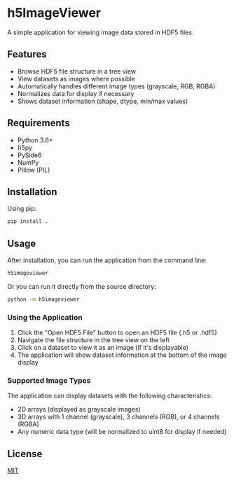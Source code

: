 # h5ImageViewer

A simple application for viewing image data stored in HDF5 files.

## Features

- Browse HDF5 file structure in a tree view
- View datasets as images where possible
- Automatically handles different image types (grayscale, RGB, RGBA)
- Normalizes data for display if necessary
- Shows dataset information (shape, dtype, min/max values)

## Requirements

- Python 3.6+
- h5py
- PySide6
- NumPy
- Pillow (PIL)

## Installation

Using pip:

```bash
pip install .
```

## Usage

After installation, you can run the application from the command line:

```bash
h5imageviewer
```

Or you can run it directly from the source directory:

```bash
python -m h5imageviewer
```

### Using the Application

1. Click the "Open HDF5 File" button to open an HDF5 file (.h5 or .hdf5)
2. Navigate the file structure in the tree view on the left
3. Click on a dataset to view it as an image (if it's displayable)
4. The application will show dataset information at the bottom of the image display

### Supported Image Types

The application can display datasets with the following characteristics:

- 2D arrays (displayed as grayscale images)
- 3D arrays with 1 channel (grayscale), 3 channels (RGB), or 4 channels (RGBA)
- Any numeric data type (will be normalized to uint8 for display if needed)

## License

[MIT](LICENSE)
